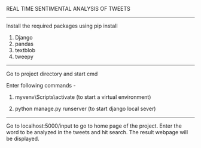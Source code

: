 REAL TIME SENTIMENTAL ANALYSIS OF TWEETS

-----------------------------------------------

Install the required packages using pip install

1. Django
2. pandas
3. textblob
4. tweepy
-----------------------------------------------
Go to project directory and start cmd

Enter following commands -
  
1. myvenv\Scripts\activate
(to start a virtual environment)

2. python manage.py runserver
(to start django local sever)

----------------------------------------------

Go to localhost:5000/input to go to home page of the project. Enter the word to be analyzed in the tweets and hit search.
The result webpage will be displayed.


